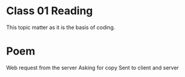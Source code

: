 # Class 01 Reading

This topic matter as it is the basis of coding.

# Poem

Web request from the server
Asking for copy
Sent to client and server
